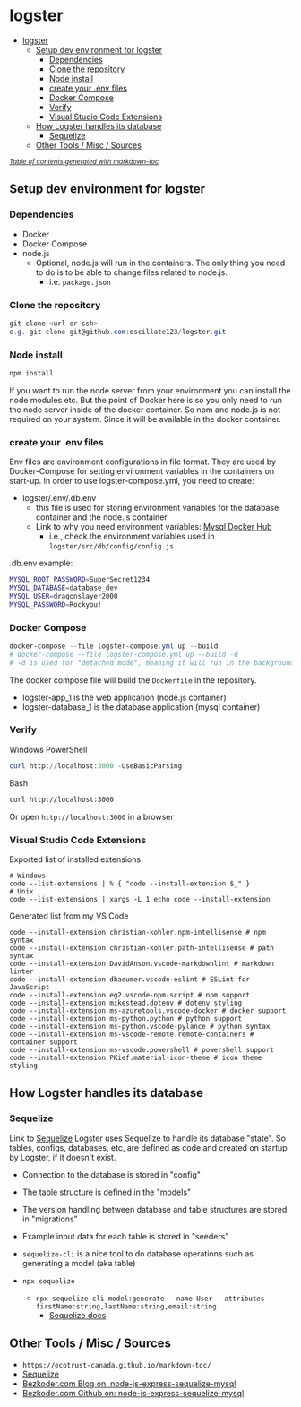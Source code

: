 # logster

- [logster](#logster)
  * [Setup dev environment for logster](#setup-dev-environment-for-logster)
    + [Dependencies](#dependencies)
    + [Clone the repository](#clone-the-repository)
    + [Node install](#node-install)
    + [create your .env files](#create-your-env-files)
    + [Docker Compose](#docker-compose)
    + [Verify](#verify)
    + [Visual Studio Code Extensions](#visual-studio-code-extensions)
  * [How Logster handles its database](#how-logster-handles-its-database)
    + [Sequelize](#sequelize)
  * [Other Tools / Misc / Sources](#other-tools---misc---sources)

<small><i><a href='http://ecotrust-canada.github.io/markdown-toc/'>Table of contents generated with markdown-toc</a></i></small>

## Setup dev environment for logster

### Dependencies

- Docker
- Docker Compose
- node.js
  - Optional, node.js will run in the containers. The only thing you need to do is to be able to change files related to node.js.
    - i.e. `package.json`

### Clone the repository

```PowerShell
git clone <url or ssh>
e.g. git clone git@github.com:oscillate123/logster.git
```

### Node install

```PowerShell
npm install
```

If you want to run the node server from your environment you can install the node modules etc. But the point of Docker here is so you only need to run the node server inside of the docker container. So npm and node.js is not required on your system. Since it will be available in the docker container.

### create your .env files

Env files are environment configurations in file format. They are used by Docker-Compose for setting environment variables in the containers on start-up.
In order to use logster-compose.yml, you need to create:

- logster/.env/.db.env
  - this file is used for storing environment variables for the database container and the node.js container.
  - Link to why you need environment variables: [Mysql Docker Hub](https://hub.docker.com/_/mysql#Environment-Variables)
    - i.e., check the environment variables used in `logster/src/db/config/config.js`

.db.env example:

```bash
MYSQL_ROOT_PASSWORD=SuperSecret1234
MYSQL_DATABASE=database_dev
MYSQL_USER=dragonslayer2000
MYSQL_PASSWORD=Rockyou!
```

### Docker Compose

```PowerShell
docker-compose --file logster-compose.yml up --build
# docker-compose --file logster-compose.yml up --build -d
# -d is used for "detached mode", meaning it will run in the background
```

The docker compose file will build the `Dockerfile` in the repository.

- logster-app_1 is the web application (node.js container)
- logster-database_1 is the database application (mysql container)

### Verify

Windows PowerShell

```PowerShell
curl http://localhost:3000 -UseBasicParsing
```

Bash

```bash
curl http://localhost:3000
```

Or open `http://localhost:3000` in a browser

### Visual Studio Code Extensions

Exported list of installed extensions

```Shell
# Windows
code --list-extensions | % { "code --install-extension $_" }
# Unix
code --list-extensions | xargs -L 1 echo code --install-extension
```

Generated list from my VS Code

```Shell
code --install-extension christian-kohler.npm-intellisense # npm syntax
code --install-extension christian-kohler.path-intellisense # path syntax
code --install-extension DavidAnson.vscode-markdownlint # markdown linter
code --install-extension dbaeumer.vscode-eslint # ESLint for JavaScript
code --install-extension eg2.vscode-npm-script # npm support
code --install-extension mikestead.dotenv # dotenv styling
code --install-extension ms-azuretools.vscode-docker # docker support
code --install-extension ms-python.python # python support
code --install-extension ms-python.vscode-pylance # python syntax
code --install-extension ms-vscode-remote.remote-containers # container support
code --install-extension ms-vscode.powershell # powershell support
code --install-extension PKief.material-icon-theme # icon theme styling
```

## How Logster handles its database

### Sequelize

Link to [Sequelize](https://sequelize.org)
Logster uses Sequelize to handle its database "state". So tables, configs, databases, etc, are defined as code and created on startup by Logster, if it doesn't exist.

- Connection to the database is stored in "config"
- The table structure is defined in the "models"
- The version handling between database and table structures are stored in "migrations"
- Example input data for each table is stored in "seeders"

- `sequelize-cli` is a nice tool to do database operations such as generating a model (aka table)
- `npx sequelize`
  - `npx sequelize-cli model:generate --name User --attributes firstName:string,lastName:string,email:string`
    - [Sequelize docs](https://sequelize.org/v5/manual/migrations.html#creating-first-model--and-migration-)

## Other Tools / Misc / Sources

- `https://ecotrust-canada.github.io/markdown-toc/`
- [Sequelize](https://sequelize.org/master/manual/migrations.html#installing-the-cli)
- [Bezkoder.com Blog on: node-js-express-sequelize-mysql](https://www.bezkoder.com/node-js-express-sequelize-mysql/)
- [Bezkoder.com Github on: node-js-express-sequelize-mysql](https://github.com/bezkoder/nodejs-express-sequelize-mysql)
